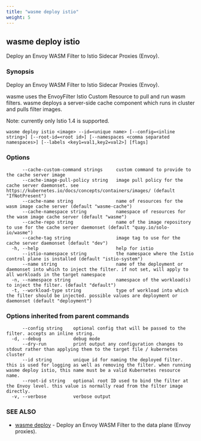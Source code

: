 ```yaml
---
title: "wasme deploy istio"
weight: 5
---
```

## wasme deploy istio

Deploy an Envoy WASM Filter to Istio Sidecar Proxies (Envoy).

### Synopsis

Deploy an Envoy WASM Filter to Istio Sidecar Proxies (Envoy).

wasme uses the EnvoyFilter Istio Custom Resource to pull and run wasm filters.
wasme deploys a server-side cache component which runs in cluster and pulls filter images.

Note: currently only Istio 1.4 is supported.


```
wasme deploy istio <image> --id=<unique name> [--config=<inline string>] [--root-id=<root id>] [--namespaces <comma separated namespaces>] [--labels <key1=val1,key2=val2>] [flags]
```

### Options

```
      --cache-custom-command strings     custom command to provide to the cache server image
      --cache-image-pull-policy string   image pull policy for the cache server daemonset. see https://kubernetes.io/docs/concepts/containers/images/ (default "IfNotPresent")
      --cache-name string                name of resources for the wasm image cache server (default "wasme-cache")
      --cache-namespace string           namespace of resources for the wasm image cache server (default "wasme")
      --cache-repo string                name of the image repository to use for the cache server daemonset (default "quay.io/solo-io/wasme")
      --cache-tag string                 image tag to use for the cache server daemonset (default "dev")
  -h, --help                             help for istio
      --istio-namespace string           the namespace where the Istio control plane is installed (default "istio-system")
      --name string                      name of the deployment or daemonset into which to inject the filter. if not set, will apply to all workloads in the target namespace
  -n, --namespace string                 namespace of the workload(s) to inject the filter. (default "default")
  -t, --workload-type string             type of workload into which the filter should be injected. possible values are deployment or daemonset (default "deployment")
```

### Options inherited from parent commands

```
      --config string    optional config that will be passed to the filter. accepts an inline string.
  -d, --debug            debug mode
      --dry-run          print output any configuration changes to stdout rather than applying them to the target file / kubernetes cluster
      --id string        unique id for naming the deployed filter. this is used for logging as well as removing the filter. when running wasme deploy istio, this name must be a valid Kubernetes resource name.
      --root-id string   optional root ID used to bind the filter at the Envoy level. this value is normally read from the filter image directly.
  -v, --verbose          verbose output
```

### SEE ALSO

* [wasme deploy](../wasme_deploy)	 - Deploy an Envoy WASM Filter to the data plane (Envoy proxies).

